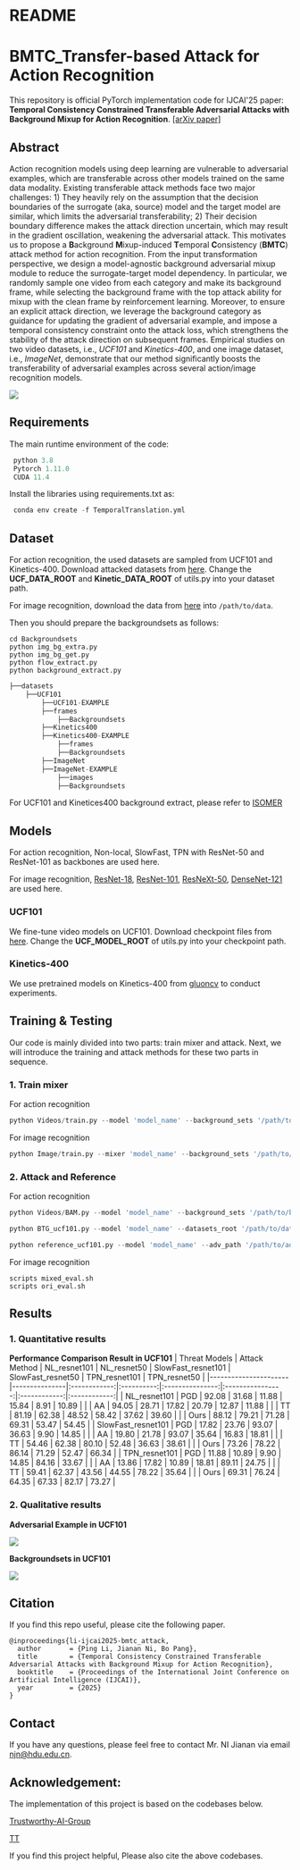 # README

# BMTC_Transfer-based Attack for Action Recognition

This repository is official PyTorch implementation code for IJCAI'25 paper:  **Temporal Consistency Constrained Transferable Adversarial Attacks with Background Mixup for Action Recognition**.  [[arXiv paper]](https://arxiv.org/abs/2505.17807)

## **Abstract**

Action recognition models using deep learning are vulnerable to adversarial examples, which are transferable across other models trained on the same data modality. Existing transferable attack methods face two major challenges: 1) They heavily rely on the assumption that the decision boundaries of the surrogate (aka, source) model and the target model are similar, which limits the adversarial transferability; 2) Their decision boundary difference makes the attack direction uncertain, which may result in the gradient oscillation, weakening the adversarial attack. This motivates us to propose a **B**ackground **M**ixup-induced **T**emporal **C**onsistency (**BMTC**) attack method for action recognition.  From the input transformation perspective, we design a model-agnostic background adversarial mixup module to reduce the surrogate-target model dependency. In particular, we randomly sample one video from each category and make its background frame, while selecting the background frame with the top attack ability for mixup with the clean frame by reinforcement learning. Moreover, to ensure an explicit attack direction, we leverage the background category as guidance for updating the gradient of adversarial example, and impose a temporal consistency constraint onto the attack loss, which strengthens the stability of the attack direction on subsequent frames.  Empirical studies on two video datasets, i.e., *UCF101* and *Kinetics-400*, and one image dataset, i.e., *ImageNet*, demonstrate that our method significantly boosts the transferability of adversarial examples across several action/image recognition models.

![](figs/framework.png)

## **Requirements**

The main runtime environment of the code:

```python
 python 3.8
 Pytorch 1.11.0
 CUDA 11.4

```

Install the libraries using requirements.txt as:

```python
 conda env create -f TemporalTranslation.yml

```

## **Dataset**

For action recognition, the used datasets are sampled from UCF101 and Kinetics-400. Download attacked datasets from [here](https://drive.google.com/drive/folders/1O4XyLw37WqGKqFvWFaE2ps5IAD_shSpG?usp=sharing). 
Change the **UCF_DATA_ROOT** and **Kinetic_DATA_ROOT** of utils.py into your dataset path.

For image recognition, download the data from [here](https://drive.google.com/file/d/1d-_PKYi3MBDPtJV4rfMCCtmsE0oWX7ZB/view?usp=sharing) into `/path/to/data`.

Then you should prepare the backgroundsets as follows:

```
cd Backgroundsets
python img_bg_extra.py
python img_bg_get.py
python flow_extract.py
python background_extract.py
```

```python
├──datasets
	├──UCF101
		├──UCF101-EXAMPLE
		├──frames
           	├──Backgroundsets
        ├──Kinetics400
		├──Kinetics400-EXAMPLE
           	├──frames
           	├──Backgroundsets
        ├──ImageNet
		├──ImageNet-EXAMPLE
           	├──images
           	├──Backgroundsets
```

For UCF101 and Kinetices400 background extract, please refer to [ISOMER](https://github.com/DLUT-yyc/Isomer)

## Models
For action recognition, Non-local, SlowFast, TPN with ResNet-50 and ResNet-101 as backbones are used here.

For image recognition, [ResNet-18](https://arxiv.org/abs/1512.03385), [ResNet-101](https://arxiv.org/abs/1512.03385), [ResNeXt-50](https://arxiv.org/abs/1611.05431), [DenseNet-121](https://arxiv.org/abs/1608.06993) are used here.
### UCF101
We fine-tune video models on UCF101.
Download checkpoint files from [here](https://drive.google.com/drive/folders/10KOlWdi5bsV9001uL4Bn1T48m9hkgsZ2?usp=sharing).
Change the **UCF_MODEL_ROOT** of utils.py into your checkpoint path.

### Kinetics-400
We use pretrained models on Kinetics-400 from [gluoncv](https://cv.gluon.ai/model_zoo/action_recognition.html) to conduct experiments.

## **Training & Testing**

Our code is mainly divided into two parts: train mixer and attack. Next, we will introduce the training and attack methods for these two parts in sequence.

### **1. Train mixer**

For action recognition 

```python
python Videos/train.py --model 'model_name' --background_sets '/path/to/background_sets'
```

For image recognition

```python
python Image/train.py --mixer 'model_name' --background_sets '/path/to/background_sets' --input_dir '/path/to/datasets/' --save_path '/path/to/save_path/' --mixer_surrogate 'surrogate_model_name'
```

### **2. Attack and Reference**

For action recognition 

```python
python Videos/BAM.py --model 'model_name' --background_sets '/path/to/background_sets' --mixer_path '/path/to/mixer_path' --mix_save_path '/path/to/mixer_save_path'

python BTG_ucf101.py --model 'model_name' --datasets_root '/path/to/datasets_root' --mixer_path '/path/to/mixer_path' --adv_save_path '/path/to/AdvExample_save_path'

python reference_ucf101.py --model 'model_name' --adv_path '/path/to/adv_path' --mixer_path '/path/to/mixer_path' --adv_save_path '/path/to/AdvExample_save_path'

```

For image recognition

```
scripts mixed_eval.sh
scripts ori_eval.sh
```


## Results

### 1. Quantitative results

**Performance Comparison Result in UCF101**
| Threat Models        | Attack Method | NL_resnet101 | NL_resnet50 | SlowFast_resnet101 | SlowFast_resnet50 | TPN_resnet101 | TPN_resnet50 |
|----------------------|---------------|:------------:|:----------:|:---------------:|:----------------:|:------------:|:------------:|
| NL_resnet101         | PGD           | 92.08        | 31.68       | 11.88              | 15.84             | 8.91          | 10.89        |
|                      | AA            | 94.05        | 28.71       | 17.82              | 20.79             | 12.87         | 11.88        |
|                      | TT            | 81.19        | 62.38       | 48.52              | 58.42             | 37.62         | 39.60        |
|                      | Ours          | 88.12        | 79.21       | 71.28              | 69.31             | 53.47         | 54.45        |
| SlowFast_resnet101   | PGD           | 17.82        | 23.76       | 93.07              | 36.63             | 9.90          | 14.85        |
|                      | AA            | 19.80        | 21.78       | 93.07              | 35.64             | 16.83         | 18.81        |
|                      | TT            | 54.46        | 62.38       | 80.10              | 52.48             | 36.63         | 38.61        |
|                      | Ours          | 73.26        | 78.22       | 86.14              | 71.29             | 52.47         | 66.34        |
| TPN_resnet101        | PGD           | 11.88        | 10.89       | 9.90               | 14.85             | 84.16         | 33.67        |
|                      | AA            | 13.86        | 17.82       | 10.89              | 18.81             | 89.11         | 24.75        |
|                      | TT            | 59.41        | 62.37       | 43.56              | 44.55             | 78.22         | 35.64        |
|                      | Ours          | 69.31        | 76.24       | 64.35              | 67.33             | 82.17         | 73.27        |



### 2. Qualitative results

**Adversarial Example in UCF101**

![](figs/fig3.png)

**Backgroundsets in UCF101**

![](figs/fig4.png)


## Citation

If you find this repo useful, please cite the following paper.

```
@inproceedings{li-ijcai2025-bmtc_attack,
  author       = {Ping Li, Jianan Ni, Bo Pang},
  title        = {Temporal Consistency Constrained Transferable Adversarial Attacks with Background Mixup for Action Recognition},
  booktitle    = {Proceedings of the International Joint Conference on Artificial Intelligence (IJCAI)},
  year         = {2025}
}
```

## Contact

If you have any questions, please feel free to contact Mr. NI Jianan via email njn@hdu.edu.cn.

## **Acknowledgement:**

The implementation of this project is based on the codebases below.

[Trustworthy-AI-Group](https://github.com/Trustworthy-AI-Group/TransferAttack)

[TT](https://github.com/zhipeng-wei/TT)


If you find this project helpful, Please also cite the above codebases.
